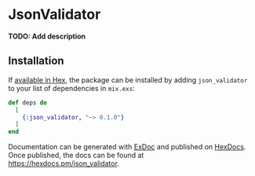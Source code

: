# JsonValidator

**TODO: Add description**

## Installation

If [available in Hex](https://hex.pm/docs/publish), the package can be installed
by adding `json_validator` to your list of dependencies in `mix.exs`:

```elixir
def deps do
  [
    {:json_validator, "~> 0.1.0"}
  ]
end
```

Documentation can be generated with [ExDoc](https://github.com/elixir-lang/ex_doc)
and published on [HexDocs](https://hexdocs.pm). Once published, the docs can
be found at <https://hexdocs.pm/json_validator>.


